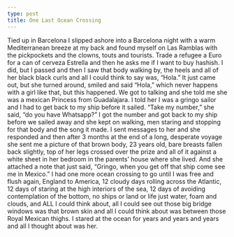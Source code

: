 ```yaml
---
type: post
title: One Last Ocean Crossing
---
```

Tied up in Barcelona I slipped ashore into a Barcelona night with a warm Mediterranean breeze at my back and found myself on Las Ramblas with the pickpockets and the clowns, touts and tourists.  Trade a refugee a Euro for a can of cerveza Estrella and then he asks me if I want to buy hashish.  I did, but I passed and then I saw that body walking by, the heels and all of her black black curls and all I could think to say was, “Hola.”  It just came out, but she turned around, smiled and said “Hola,” which never happens with a girl like that, but this happened.  We got to talking and she told me she was a mexican Princess from Guadalajara.  I told her I was a gringo sailor and I had to get back to my ship before it sailed.  “Take my number,” she said, “do you have Whatsapp?”  I got the number and got back to my ship before we sailed away and she kept on walking, men staring and stopping for that body and the song it made. I sent messages to her and she responded and then after 3 months at the end of a long, desperate voyage she sent me a picture of that brown body, 23 years old, bare breasts fallen back slightly, top of her legs crossed over the prize and all of it against a white sheet in her bedroom in the parents’ house where she lived.  And she attached a note that just said, “Gringo, when you get off that ship come see me in Mexico.”  I had one more ocean crossing to go until I was free and flush again, England to America, 12 cloudy days rolling across the Atlantic, 12 days of staring at the high interiors of the sea, 12 days of avoiding contemplation of the bottom, no ships or land or life just water, foam and clouds, and ALL I could think about, all I could see out those big bridge windows was that brown skin and all I could think about was between those Royal Mexican thighs. I stared at the ocean for years and years and years and all I thought about was her.  
